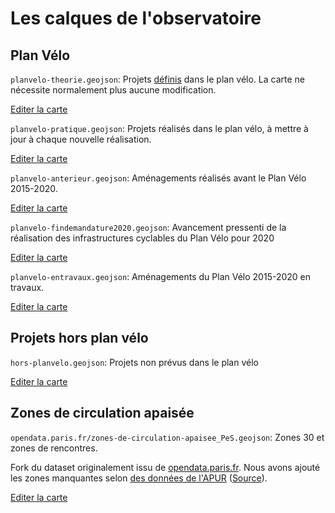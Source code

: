 # Les calques de l'observatoire

## Plan Vélo

`planvelo-theorie.geojson`: Projets [définis](assets/planvelo.jpeg) dans le plan vélo. La carte ne nécessite normalement plus aucune modification.

<script src="https://embed.github.com/view/geojson/parisenselle/planvelo-carte/master/planvelo-theorie.geojson"></script>

[Editer la carte](http://geojson.io/#id=github:parisenselle/planvelo-carte/blob/master/planvelo-theorie.geojson)

`planvelo-pratique.geojson`: Projets réalisés dans le plan vélo, à mettre à jour à chaque nouvelle réalisation.

<script src="https://embed.github.com/view/geojson/parisenselle/planvelo-carte/master/planvelo-pratique.geojson"></script>

[Editer la carte](http://geojson.io/#id=github:parisenselle/planvelo-carte/blob/master/planvelo-pratique.geojson)

`planvelo-anterieur.geojson`: Aménagements réalisés avant le Plan Vélo 2015-2020.

<script src="https://embed.github.com/view/geojson/parisenselle/planvelo-carte/master/planvelo-anterieur.geojson"></script>

[Editer la carte](http://geojson.io/#id=github:parisenselle/planvelo-carte/blob/master/planvelo-anterieur.geojson)

`planvelo-findemandature2020.geojson`: Avancement pressenti de la réalisation des infrastructures cyclables du Plan Vélo pour 2020

<script src="https://embed.github.com/view/geojson/parisenselle/planvelo-carte/master/planvelo-findemandature2020.geojson"></script>

[Editer la carte](http://geojson.io/#id=github:parisenselle/planvelo-carte/blob/master/planvelo-findemandature2020.geojson)


`planvelo-entravaux.geojson`: Aménagements du Plan Vélo 2015-2020 en travaux.

<script src="https://embed.github.com/view/geojson/parisenselle/planvelo-carte/master/planvelo-entravaux.geojson"></script>

[Editer la carte](http://geojson.io/#id=github:parisenselle/planvelo-carte/blob/master/planvelo-entravaux.geojson)


## Projets hors plan vélo

`hors-planvelo.geojson`: Projets non prévus dans le plan vélo

<script src="https://embed.github.com/view/geojson/parisenselle/planvelo-carte/master/hors-planvelo.geojson"></script>

[Editer la carte](http://geojson.io/#id=github:parisenselle/planvelo-carte/blob/master/hors-planvelo.geojson)

## Zones de circulation apaisée

`opendata.paris.fr/zones-de-circulation-apaisee_PeS.geojson`: Zones 30 et zones de rencontres.

Fork du dataset originalement issu de [opendata.paris.fr](https://opendata.paris.fr). Nous avons ajouté les zones manquantes selon [des données de l'APUR](https://raw.githubusercontent.com/ParisEnSelle/planvelo-carte/master/opendata.paris.fr/zones-apaisees_APUR.png) ([Source](http://www.apur.org/sites/default/files/documents/atlas_espace_public_paris.pdf)).

<script src="https://embed.github.com/view/geojson/parisenselle/planvelo-carte/master/opendata.paris.fr/zones-de-circulation-apaisee_PeS.geojson"></script>

[Editer la carte](http://geojson.io/#id=github:parisenselle/planvelo-carte/blob/master/opendata.paris.fr/zones-de-circulation-apaisee_PeS.geojson)

